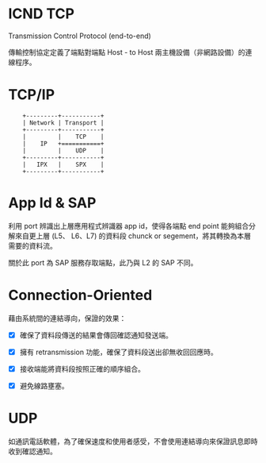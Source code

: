 # ICND TCP
Transmission Control Protocol (end-to-end)

傳輸控制協定定義了端點對端點 Host - to Host 兩主機設備（非網路設備）的連線程序。


# TCP/IP

        +---------+-----------+
        | Network | Transport |
        +---------+-----------+
        |         |    TCP    |
        |    IP   +===========+
        |         |    UDP    |
        +---------+-----------+
        |   IPX   |    SPX    |
        +---------+-----------+

# App Id & SAP

利用 port 辨識出上層應用程式辨識器 app id，使得各端點 end point 能夠組合分解來自更上層 (L5、 L6、L7) 的資料段 chunck or segement，將其轉換為本層需要的資料流。

關於此 port 為 SAP 服務存取端點，此乃與 L2 的 SAP 不同。

# Connection-Oriented

藉由系統間的連結導向，保證的效果：

- [x] 確保了資料段傳送的結果會傳回確認通知發送端。

- [x] 擁有 retransmission 功能，確保了資料段送出卻無收回回應時。

- [x] 接收端能將資料段按照正確的順序組合。

- [x] 避免線路壅塞。

# UDP

如通訊電話軟體，為了確保速度和使用者感受，不會使用連結導向來保證訊息即時收到確認通知。

